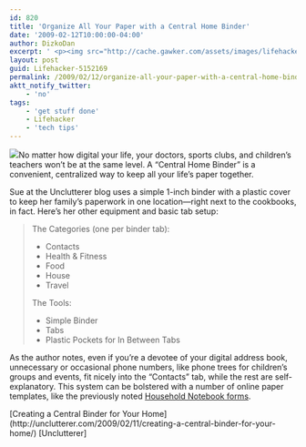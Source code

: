 ```yaml
---
id: 820
title: 'Organize All Your Paper with a Central Home Binder'
date: '2009-02-12T10:00:00-04:00'
author: DizkoDan
excerpt: ' <p><img src="http://cache.gawker.com/assets/images/lifehacker/2009/02/lh_home_binder_01.jpg" width="207" height="182" />No matter how digital your life, your doctors, sports clubs, and children''s teachers won''t be at the same level. A "Central Home Binder" is a convenient, centralized way to keep all your life''s paper together.</p> <p>Sue at the Unclutterer blog uses a simple 1-inch binder with a plastic cover to keep her family''s paperwork in one location&mdash;right next to the cookbooks, in fact. Here''s her other equipment and basic tab setup:</p> <blockquote><p>The Categories (one per binder tab): <ul><li>Contacts</li> <li>Health &amp; Fitness</li> <li>Food</li> <li>House</li> <li>Travel</li></ul><br /> The Tools: <ul><li>Simple Binder</li> <li>Tabs</li> <li>Plastic Pockets for In Between Tabs</li></ul></p></blockquote> <p>As the author notes, even if you''re a devotee of your digital address book, unnecessary or occasional phone numbers, like phone trees for children''s groups and events, fit nicely into the "Contacts" tab, while the rest are self-explanatory. This system can be bolstered with a number of online paper templates, like the previously noted <a href="http://lifehacker.com/343657/create-a-home-management-binder-with-household-notebook">Household Notebook forms</a>. <div class="related"><a href="http://unclutterer.com/2009/02/11/creating-a-central-binder-for-your-home/">Creating a Central Binder for Your Home</a> [Unclutterer]</div> </p> '
layout: post
guid: Lifehacker-5152169
permalink: /2009/02/12/organize-all-your-paper-with-a-central-home-binder/
aktt_notify_twitter:
    - 'no'
tags:
    - 'get stuff done'
    - Lifehacker
    - 'tech tips'
---
```


![](http://cache.gawker.com/assets/images/lifehacker/2009/02/lh_home_binder_01.jpg)No matter how digital your life, your doctors, sports clubs, and children’s teachers won’t be at the same level. A “Central Home Binder” is a convenient, centralized way to keep all your life’s paper together.

Sue at the Unclutterer blog uses a simple 1-inch binder with a plastic cover to keep her family’s paperwork in one location—right next to the cookbooks, in fact. Here’s her other equipment and basic tab setup:

> The Categories (one per binder tab):
> 
> - Contacts
> - Health &amp; Fitness
> - Food
> - House
> - Travel
> 
>  The Tools:
> 
> - Simple Binder
> - Tabs
> - Plastic Pockets for In Between Tabs

As the author notes, even if you’re a devotee of your digital address book, unnecessary or occasional phone numbers, like phone trees for children’s groups and events, fit nicely into the “Contacts” tab, while the rest are self-explanatory. This system can be bolstered with a number of online paper templates, like the previously noted [Household Notebook forms](http://lifehacker.com/343657/create-a-home-management-binder-with-household-notebook).

<div class="related">[Creating a Central Binder for Your Home](http://unclutterer.com/2009/02/11/creating-a-central-binder-for-your-home/) [Unclutterer]</div>